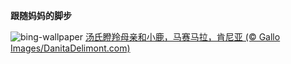 
**跟随妈妈的脚步**

![bing-wallpaper](https://www.bing.com/th?id=OHR.ThomsonGazelle_ZH-CN0413171014_1920x1080.jpg)
[汤氏瞪羚母亲和小鹿，马赛马拉，肯尼亚 (© Gallo Images/DanitaDelimont.com)](https://www.bing.com/search?q=%E6%B1%A4%E6%B0%8F%E7%9E%AA%E7%BE%9A&amp;form=hpcapt&amp;mkt=zh-cn)
  
